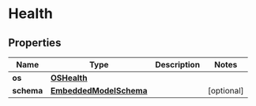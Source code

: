 
# Health

## Properties
Name | Type | Description | Notes
------------ | ------------- | ------------- | -------------
**os** | [**OSHealth**](OSHealth.md) |  | 
**schema** | [**EmbeddedModelSchema**](EmbeddedModelSchema.md) |  |  [optional]



